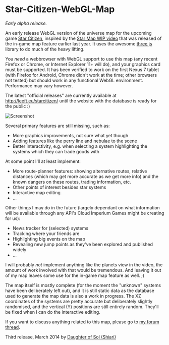 Star-Citizen-WebGL-Map
======================

*Early alpha release.*

An early release WebGL version of the universe map for the upcoming game
[Star Citizen](https://robertsspaceindustries.com/about-the-game), inspired by
the [Star Map WIP video](https://robertsspaceindustries.com/comm-link/engineering/13109-Star-Map-Demo)
that was released of the in-game map feature earlier last year. It uses the
awesome [three.js](http://threejs.org/) library to do much of the heavy lifting.

You *need* a webbrowser with WebGL support to use this map (any recent Firefox
or Chrome, or Internet Explorer 11+ will do), and your graphics card must
be supported. It has been verified to work on the first Nexus 7 tablet (with
Firefox for Android, Chrome didn't work at the time; other browsers not
tested) but should work in any functional WebGL environment. Performance may
vary however.

The latest "official releases" are currently available at
http://leeft.eu/starcitizen/ until the website with the database is ready for
the public :)

![Screenshot](http://img.photobucket.com/albums/v107/Liaantje/map-20140319.png)

Several primary features are still missing, such as:

* More graphics improvements, not sure what yet though
* Adding features like the perry line and nebulae to the scene
* Better interactivity, e.g. when selecting a system highlighting the systems
which they can trade goods with

At some point I'll at least implement:

* More route-planner features: showing alternative routes, relative distances
(which may get more accurate as we get more info) and the known dangers on these
routes, trading information, etc.
* Other points of interest besides star systems
* Interactive map editing
* ...

Other things I may do in the future (largely dependant on what information
will be available through any API's Cloud Imperium Games might be creating for us):

* News tracker for (selected) systems
* Tracking where your friends are
* Highlighting big events on the map
* Revealing new jump points as they've been explored and published widely
* ...

I will probably *not* implement anything like the planets view in the video, the
amount of work involved with that would be tremendous. And leaving it out of my map
leaves some use for the in-game map feature as well. ;)

The map itself is mostly complete (for the moment the "unknown" systems
have been deliberately left out), and it is still static data as the database
used to generate the map data is also a work in progress. The XZ coordinates of
the systems are pretty accurate but deliberately slightly randomised, and the
vertical (Y) positions are still entirely random. They'll be fixed when I can
do the interactive editing.

If you want to discuss anything related to this map, please go to [my forum thread](https://forums.robertsspaceindustries.com/discussion/54931/browser-based-3d-system-map-early-wip).

Third release, March 2014 by [Daughter of Sol (Shiari)](https://forums.robertsspaceindustries.com/profile/51803/Shiari)

